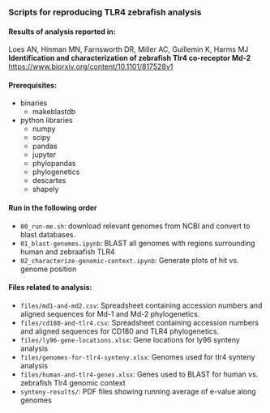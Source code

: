 ### Scripts for reproducing TLR4 zebrafish analysis

#### Results of analysis reported in:
Loes AN, Hinman MN, Farnsworth DR, Miller AC, Guillemin K, Harms MJ
**Identification and characterization of zebrafish Tlr4 co-receptor Md-2**
https://www.biorxiv.org/content/10.1101/817528v1

#### Prerequisites: 
+ binaries
    + makeblastdb 
+ python libraries
    + numpy
    + scipy
    + pandas
    + jupyter
    + phylopandas
    + phylogenetics
    + descartes
    + shapely

#### Run in the following order
+ `00_run-me.sh`: download relevant genomes from NCBI and convert to blast databases.
+ `01_blast-genomes.ipynb`: BLAST all genomes with regions surrounding human and zebraafish TLR4
+ `02_characterize-genomic-context.ipynb`: Generate plots of hit vs. genome position

#### Files related to analysis:
+ `files/md1-and-md2.csv`: Spreadsheet containing accession numbers and aligned sequences for Md-1 and Md-2 phylogenetics.
+ `files/cd180-and-tlr4.csv`: Spreadsheet containing accession numbers and aligned sequences for CD180 and TLR4 phylogenetics.
+ `files/ly96-gene-locations.xlsx`: Gene locations for ly96 synteny analysis 
+ `files/genomes-for-tlr4-synteny.xlsx`: Genomes used for tlr4 synteny analysis
+ `files/human-and-tlr4-genes.xlsx`: Genes used to BLAST for human vs. zebrafish Tlr4 genomic context
+ `synteny-results/`: PDF files showing running average of e-value along genomes
